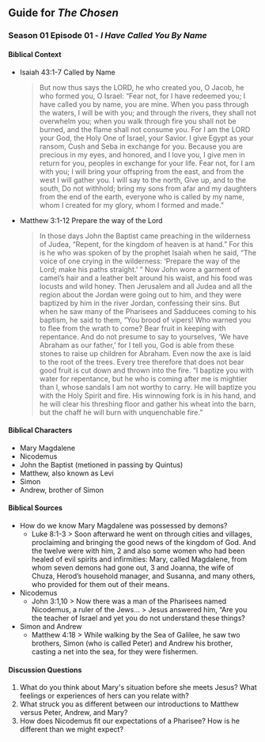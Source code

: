 ## Guide for _The Chosen_
### Season 01 Episode 01 - _I Have Called You By Name_

#### Biblical Context

- Isaiah 43:1-7 Called by Name
  > But now thus says the LORD, he who created you, O Jacob, he who formed you, O Israel: “Fear not, for I have redeemed you; I have called you by name, you are mine. When you pass through the waters, I will be with you; and through the rivers, they shall not overwhelm you; when you walk through fire you shall not be burned, and the flame shall not consume you. For I am the LORD your God, the Holy One of Israel, your Savior. I give Egypt as your ransom, Cush and Seba in exchange for you. Because you are precious in my eyes, and honored, and I love you, I give men in return for you, peoples in exchange for your life. Fear not, for I am with you; I will bring your offspring from the east, and from the west I will gather you. I will say to the north, Give up, and to the south, Do not withhold; bring my sons from afar and my daughters from the end of the earth, everyone who is called by my name, whom I created for my glory, whom I formed and made.”
- Matthew 3:1-12 Prepare the way of the Lord
  > In those days John the Baptist came preaching in the wilderness of Judea, “Repent, for the kingdom of heaven is at hand.” For this is he who was spoken of by the prophet Isaiah when he said, “The voice of one crying in the wilderness: ‘Prepare the way of the Lord; make his paths straight.’ ” Now John wore a garment of camel’s hair and a leather belt around his waist, and his food was locusts and wild honey. Then Jerusalem and all Judea and all the region about the Jordan were going out to him, and they were baptized by him in the river Jordan, confessing their sins. But when he saw many of the Pharisees and Sadducees coming to his baptism, he said to them, “You brood of vipers! Who warned you to flee from the wrath to come? Bear fruit in keeping with repentance. And do not presume to say to yourselves, ‘We have Abraham as our father,’ for I tell you, God is able from these stones to raise up children for Abraham. Even now the axe is laid to the root of the trees. Every tree therefore that does not bear good fruit is cut down and thrown into the fire. “I baptize you with water for repentance, but he who is coming after me is mightier than I, whose sandals I am not worthy to carry. He will baptize you with the Holy Spirit and fire. His winnowing fork is in his hand, and he will clear his threshing floor and gather his wheat into the barn, but the chaff he will burn with unquenchable fire.” 

#### Biblical Characters

- Mary Magdalene
- Nicodemus
- John the Baptist (metioned in passing by Quintus)
- Matthew, also known as Levi
- Simon
- Andrew, brother of Simon

#### Biblical Sources

- How do we know Mary Magdalene was possessed by demons?
  - Luke 8:1-3
        > Soon afterward he went on through cities and villages, proclaiming and bringing the good news of the kingdom of God. And the twelve were with him, 2 and also some women who had been healed of evil spirits and infirmities: Mary, called Magdalene, from whom seven demons had gone out, 3 and Joanna, the wife of Chuza, Herod’s household manager, and Susanna, and many others, who provided for them out of their means.
- Nicodemus
  - John 3:1,10
        > Now there was a man of the Pharisees named Nicodemus, a ruler of the Jews...
        > Jesus answered him, “Are you the teacher of Israel and yet you do not understand these things?
- Simon and Andrew
  - Matthew 4:18
        > While walking by the Sea of Galilee, he saw two brothers, Simon (who is called Peter) and Andrew his brother, casting a net into the sea, for they were fishermen.

#### Discussion Questions

1. What do you think about Mary's situation before she meets Jesus? What feelings or experiences of hers can you relate with?
2. What struck you as different between our introductions to Matthew versus Peter, Andrew, and Mary?
3. How does Nicodemus fit our expectations of a Pharisee? How is he different than we might expect?